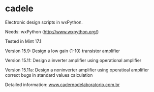 # cadele
Electronic design scripts in wxPython.

Needs: wxPython (http://www.wxpython.org/)

Tested in Mint 17.1

Version 15.9: Design a low gain (1-10) transistor amplifier    

Version 15.11: Design a inverter amplifier using operational amplifier 
 
Version 15.11a: Design a noninverter amplifier using operatioal amplifier
                correct bugs in standard values calculation

Detailed information:  www.cadernodelaboratorio.com.br
